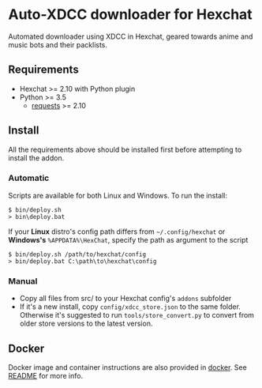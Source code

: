 # Auto-XDCC downloader for Hexchat

Automated downloader using XDCC in Hexchat, geared towards anime and music bots and their packlists.

## Requirements

- Hexchat >= 2.10 with Python plugin
- Python >= 3.5
  - [requests](https://pypi.org/project/requests/) >= 2.10

## Install

All the requirements above should be installed first before attempting to install the addon.

### Automatic

Scripts are available for both Linux and Windows.
To run the install:

```
$ bin/deploy.sh
> bin\deploy.bat
```

If your **Linux** distro's config path differs from `~/.config/hexchat` or **Windows's** `%APPDATA%\HexChat`,
specify the path as argument to the script

```
$ bin/deploy.sh /path/to/hexchat/config
> bin/deploy.bat C:\path\to\hexchat\config
```

### Manual

- Copy all files from src/ to your Hexchat config's `addons` subfolder
- If it's a new install, copy `config/xdcc_store.json` to the same folder. Otherwise it's suggested to run `tools/store_convert.py` to convert from older store versions to the latest version.

## Docker

Docker image and container instructions are also provided in [docker](./docker). See [README](./docker/README.md) for more info.
